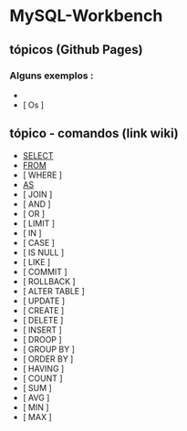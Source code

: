 # MySQL-Workbench
 
 
<!---
<strong> Os significados dos logotipos :</strong>
|Descrição | Logotipo   |
|:--: |:--:|
| Projeto em desenvolvimento    |  🛑  |
| Meus projetos Favoritos | :heart: |
| Código Fonte - local do repositório | ☕|
--->

## tópicos (Github Pages) 
### Alguns exemplos : 
* [  ]()
* [ Os ]

## tópico - comandos (link wiki)  
* [ SELECT ](https://github.com/LeandroPereira2603/MySQL-Workbench/wiki/SELECT)
* [ FROM ](https://github.com/LeandroPereira2603/MySQL-Workbench/wiki/FROM)
* [ WHERE ]
* [ AS ](https://github.com/LeandroPereira2603/MySQL-Workbench/wiki/AS)
* [ JOIN ]
* [ AND ]
* [ OR ]
* [ LIMIT ]
* [ IN ]
* [ CASE ]
* [ IS NULL ]
* [ LIKE ]
* [ COMMIT ]
* [ ROLLBACK ]
* [ ALTER TABLE ]
* [ UPDATE ]
* [ CREATE ]
* [ DELETE ]
* [ INSERT ]
* [ DROOP ]
* [ GROUP BY ]
* [ ORDER BY ]
* [ HAVING ]
* [ COUNT ]
* [ SUM ]
* [ AVG ]
* [ MIN ]
* [ MAX ]
